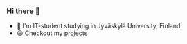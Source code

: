 ### Hi there 👋
- 💬 I'm IT-student studying in Jyväskylä University, Finland
- 😄 Checkout my projects

<!--
**koodariPutti/koodariPutti** is a ✨ _special_ ✨ repository because its `README.md` (this file) appears on your GitHub profile.

Here are some ideas to get you started:

- 👯 I’m looking to collaborate on ...
- 🤔 I’m looking for help with ...
- 💬 Ask me about ...
- 📫 How to reach me: ...
- 😄 Pronouns: ...
- ⚡ Fun fact: ...
-->
